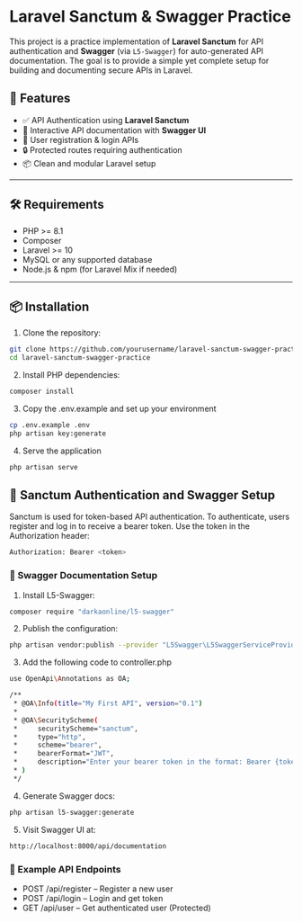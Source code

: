 # Laravel Sanctum & Swagger Practice

This project is a practice implementation of **Laravel Sanctum** for API authentication and **Swagger** (via `L5-Swagger`) for auto-generated API documentation. The goal is to provide a simple yet complete setup for building and documenting secure APIs in Laravel.

## 🚀 Features

- ✅ API Authentication using **Laravel Sanctum**
- 📘 Interactive API documentation with **Swagger UI**
- 👤 User registration & login APIs
- 🔒 Protected routes requiring authentication
- 📦 Clean and modular Laravel setup

---

## 🛠️ Requirements

- PHP >= 8.1
- Composer
- Laravel >= 10
- MySQL or any supported database
- Node.js & npm (for Laravel Mix if needed)

---

## 📦 Installation

1. Clone the repository:

```bash
git clone https://github.com/yourusername/laravel-sanctum-swagger-practice.git
cd laravel-sanctum-swagger-practice
```

2. Install PHP dependencies:

```bash
composer install
```

3. Copy the .env.example and set up your environment

```bash
cp .env.example .env
php artisan key:generate
```

4. Serve the application

```bash
php artisan serve
```

## 🔐 Sanctum Authentication and Swagger Setup

Sanctum is used for token-based API authentication.
To authenticate, users register and log in to receive a bearer token.
Use the token in the Authorization header:

```bash
Authorization: Bearer <token>
```

### 📘 Swagger Documentation Setup

1. Install L5-Swagger:

```bash
composer require "darkaonline/l5-swagger"
```
2. Publish the configuration:

```bash
php artisan vendor:publish --provider "L5Swagger\L5SwaggerServiceProvider"
```

3. Add the following code to controller.php
```bash
use OpenApi\Annotations as OA;

/**
 * @OA\Info(title="My First API", version="0.1")
 *
 * @OA\SecurityScheme(
 *     securityScheme="sanctum",
 *     type="http",
 *     scheme="bearer",
 *     bearerFormat="JWT",
 *     description="Enter your bearer token in the format: Bearer {token}"
 * )
 */
```

4. Generate Swagger docs:

```bash
php artisan l5-swagger:generate
```

5. Visit Swagger UI at:

```bash
http://localhost:8000/api/documentation
```

### 📄 Example API Endpoints

- POST /api/register – Register a new user
- POST /api/login – Login and get token
- GET /api/user – Get authenticated user (Protected)